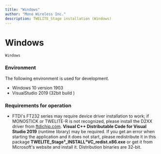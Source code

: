 ```yaml
---
title: "Windows"
author: "Mono Wireless Inc."
description: TWELITE_Stage installation (Windows)
---
```


# Windows

`Windows` 

### Environment

The following environment is used for development.

* Windows 10 version 1903
* VisualStudio 2019 \(32bit build \)


### Requirements for operation

* FTDI's FT232 series may require device driver installation to work; if MONOSTICK or TWELITE-R is not recognized, please install the D2XX driver from [ftdichip.com](https://www.ftdichip.com).
**Visual C++ Distributable Code for Visual Studio 2019** (runtime library) may be required. If you get an error when starting the application and it does not start, please redistribute it in this package **TWELITE\_Stage³_INSTALL³VC\_redist.x86.exe** or get it from Microsoft's website and install it. Distribution binaries are 32-bit.

